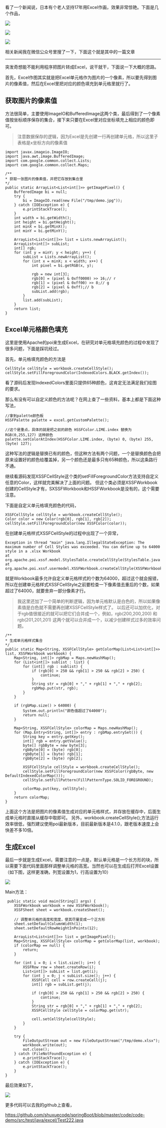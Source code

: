 

看了一个新闻说，日本有个老人坚持17年用Excel作画，效果非常惊艳。下面是几个作品，

![](img/md-2019-08-17-19-47-46.png)

![](img/md-2019-08-17-19-48-14.png)

![](img/md-2019-08-17-19-48-25.png)



相关新闻我在微信公众号里搜了一下，下面这个就是其中的一篇文章

---


突发奇想能不能利用程序把图片转成Excel，说干就干，下面说一下大概的思路。

首先，Excel作图其实就是把Excel单元格作为图片的一个像素，所以要先得到图片的像素值，然后在Excel里把对应的颜色填充到单元格里就行了。


## 获取图片的像素值

方法很简单，主要使用ImageIO和BufferedImage这两个类，最后得到了一个像素值按坐标顺序保存的集合，接下来只要在Excel里对应坐标填充上相应的颜色即可。

> 注意数据保存的逻辑，因为Excel是先创建一行再创建单元格，所以这里子表格是x坐标方向的像素值

```
import javax.imageio.ImageIO;
import java.awt.image.BufferedImage;
import com.google.common.collect.Lists;
import com.google.common.collect.Maps;

/**
* 获取一张图片的像素值，并把它存放到集合里
*/
public static ArrayList<List<int[]>> getImagePixel() {
    BufferedImage bi = null;
    try {
        bi = ImageIO.read(new File("/tmp/demo.jpg"));
    } catch (IOException e) {
        e.printStackTrace();
    }
    int width = bi.getWidth();
    int height = bi.getHeight();
    int minX = bi.getMinX();
    int minY = bi.getMinY();

    ArrayList<List<int[]>> list = Lists.newArrayList();
    ArrayList<int[]> subList;
    int[] rgb;
    for (int y = minY; y < height; y++) {
        subList = Lists.newArrayList();
        for (int x = minX; x < width; x++) {
            int pixel = bi.getRGB(x, y);

            rgb = new int[3];
            rgb[0] = (pixel & 0xff0000) >> 16;// r
            rgb[1] = (pixel & 0xff00) >> 8;// g
            rgb[2] = (pixel & 0xff);// b
            subList.add(rgb);
        }
        list.add(subList);
    }
    return list;
}

```


## Excel单元格颜色填充

这里是使用Apache的poi来生成Excel，在研究对单元格填充颜色的过程中发现了很多问题，下面是踩坑经过。

首先，单元格填充颜色的方法是

```
CellStyle cellStyle = workbook.createCellStyle();
cellStyle.setFillForegroundColor(IndexedColors.BLACK.getIndex());
```

看了源码后发现IndexedColors里面只提供65种颜色，这肯定无法满足我们绘图的要求。

那么有没有可以自定义颜色的方法呢？在网上查了一些资料，基本上都是下面这种写法，

```
//拿到palette颜色板
HSSFPalette palette = excel.getCustomPalette();

//这个是重点，具体的就是把之前的颜色 HSSFColor.LIME.index 替换为RGB(0,255,127) 这种颜色
palette.setColorAtIndex(HSSFColor.LIME.index, (byte) 0, (byte) 255, (byte) 127);

```

这种写法的逻辑是替换已有的颜色，但这种方法有两个问题，一个是替换颜色会把原来设置好的颜色给覆盖掉，另一个颜色还是最多只有65种颜色，所以这条路行不通。

继续看源码发现XSSFCellStyle这个类的setFillForegroundColor方法支持自定义任意的Color，这样就完美解决了上面的问题。
但这个类必须是XSSFWorkbook创建的CellStyle才有，SXSSFWorkbook和HSSFWorkbook是没有的，这个需要注意。

下面是自定义单元格填充颜色的代码，

```
XSSFCellStyle cellStyle = workbook.createCellStyle();
Color color = new Color(rgb[0], rgb[1], rgb[2]);
cellStyle.setFillForegroundColor(new XSSFColor(color));

```

在创建单元格样式XSSFCellStyle的过程中出现了一个异常，

```
Exception in thread "main" java.lang.IllegalStateException: The maximum number of Cell Styles was exceeded. You can define up to 64000 style in a .xlsx Workbook
at org.apache.poi.xssf.model.StylesTable.createCellStyle(StylesTable.java:815)
at org.apache.poi.xssf.usermodel.XSSFWorkbook.createCellStyle(XSSFWorkbook.java:730)
```

就是Workbook最多允许自定义单元格样式的个数为64000，超过这个就会报错，所以在创建单元格样式XSSFCellStyle之前要检查一下像素值去重后的个数，如果超过了64000，就要舍弃一部分像素才行。

> 我这里还加了一个简单的判断逻辑，因为单元格默认是白色的，所以如果像素值是白色就不需要再创建XSSFCellStyle样式了。
> 以后还可以加优化，对于rgb值很接近的就可以把它们合并成一个，例如，rgb(200,200,200) 和 rgb(201,201,201) 这两个就可以合并成一个，以减少创建样式过多的效率问题。

```
/**
* 生成单元格样式集合
*/
public static Map<String, XSSFCellStyle> getColorMap(List<List<int[]>> list, XSSFWorkbook workbook) {
    Map<String, int[]> rgbMap = Maps.newHashMap();
    for (List<int[]> sublist : list) {
        for (int[] rgb : sublist) {
            if (rgb[0] > 250 && rgb[1] > 250 && rgb[2] > 250) {
                continue;
            }
            String str = rgb[0] + "," + rgb[1] + "," + rgb[2];
            rgbMap.put(str, rgb);
        }
    }

    if (rgbMap.size() > 64000) {
        System.out.println("颜色值超过了64000");
        return null;
    }

    Map<String, XSSFCellStyle> colorMap = Maps.newHashMap();
    for (Map.Entry<String, int[]> entry : rgbMap.entrySet()) {
        String key = entry.getKey();
        int[] rgb = entry.getValue();
        byte[] rgbByte = new byte[3];
        rgbByte[0] = (byte) rgb[0];
        rgbByte[1] = (byte) rgb[1];
        rgbByte[2] = (byte) rgb[2];

        XSSFCellStyle cellStyle = workbook.createCellStyle();
        cellStyle.setFillForegroundColor(new XSSFColor(rgbByte, new DefaultIndexedColorMap()));
        cellStyle.setFillPattern(FillPatternType.SOLID_FOREGROUND);

        colorMap.put(key, cellStyle);
    }
    return colorMap;
}

```

上面这个方法是把图片的像素值生成对应的单元格样式，并存放在缓存中，后面生成单元格时直接从缓存中取即可。
另外，workbook.createCellStyle();方法运行效率很低，强烈建议使用poi最新版本，目前最新版本是4.1.0，跟老版本速度上会快差不多10倍。

## 生成Excel

最后一步就是生成Excel，需要注意的一点是，默认单元格是一个长方形的块，所以需要下面代码里面那样调整单元格的高宽。当然也可以在生成后打开Excel设置（如下图，这样更准确，列宽设置为1，行高设置为10）

![](img/md-2019-08-17-21-19-42.png)

Main方法：

```
 public static void main(String[] args) {
    XSSFWorkbook workbook = new XSSFWorkbook();
    XSSFSheet sheet = workbook.createSheet();

    // 调整单元格的高度和宽度，使其尽量变成一个正方形
    sheet.setDefaultColumnWidth(1);
    sheet.setDefaultRowHeightInPoints(12);

    ArrayList<List<int[]>> list = getImagePixel();
    Map<String, XSSFCellStyle> colorMap = getColorMap(list, workbook);
    if (colorMap == null) {
        return;
    }

    for (int i = 0; i < list.size(); i++) {
        XSSFRow row = sheet.createRow(i);
        List<int[]> subList = list.get(i);
        for (int j = 0; j < subList.size(); j++) {
            XSSFCell cell = row.createCell(j);
            int[] rgb = subList.get(j);

            if (rgb[0] > 250 && rgb[1] > 250 && rgb[2] > 250) {
                continue;
            }
            String str = rgb[0] + "," + rgb[1] + "," + rgb[2];
            XSSFCellStyle cellStyle = colorMap.get(str);

            cell.setCellStyle(cellStyle);
        }
    }

    try {
        FileOutputStream out = new FileOutputStream("/tmp/demo.xlsx");
        workbook.write(out);
        out.close();
    } catch (FileNotFoundException e) {
        e.printStackTrace();
    } catch (IOException e) {
        e.printStackTrace();
    }
}
```

最后效果如下，

![](img/gifDemo.gif)



更多代码可以去我的github上查看，

https://github.com/shuxuecode/springBoot/blob/master/code/code-demo/src/test/java/excel/Test222.java